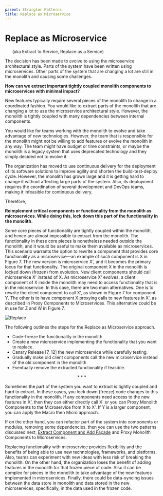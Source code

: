 ```yaml
---
parent: Strangler Patterns
title: Replace as Microservice
---
```

# Replace as Microservice
&nbsp;&nbsp;&nbsp;&nbsp;&nbsp;&nbsp;(aka Extract to Service, Replace as a Service)

The decision has been made to evolve to using the microservice architectural style. Parts of the system have been written using microservices. Other parts of the system that are changing a lot are still in the monolith and causing some challenges.

**How can we extract important tightly coupled monolith components to microservices with minimal impact?**

New features typically require several pieces of the monolith to change in a coordinated fashion. You would like to extract parts of the monolith that are changing a lot to use the microservice architectural style. However, the monolith is tightly coupled with many dependencies between internal components.

You would like for teams working with the monolith to evolve and take advantage of new technologies. However, the team that is responsible for the monolith might not be willing to add features or evolve the monolith in any way. The team might have budget or time constraints, or maybe the monolith is a legacy system that uses deprecated technology and they simply decided not to evolve it.

The organization has moved to use continuous delivery for the deployment of its software solutions to improve agility and shorten the build-test-deploy cycle. However, the monolith has grown large and it is getting hard to change it without affecting large parts of the system. Also, its deployment requires the coordination of several development and DevOps teams, making it infeasible for continuous delivery. 

Therefore,

**Reimplement critical components or functionality from the monolith as microservices. While doing this, lock down this part of the functionality in the monolith.**

Some core pieces of functionality are tightly coupled within the monolith, and hence are almost impossible to extract from the monolith. The functionality in these core pieces is nonetheless needed outside the monolith, and it would be useful to make them available as microservices. This scenario warrants the option to rewrite a component that provides core functionality as a microservice—an example of such component is X in Figure 7. The new version is microservice X', and it becomes the primary locus for that functionality. The original component X in the monolith is locked down (frozen) from evolution. New client components should call microservice X' instead of X. As microservice X' evolves, a client component of X inside the monolith may need to access functionality that is in the microservice. In this case, there are two main alternatives. One is to rewrite the client component to call X', as shown in Figure 7 for component Y. The other is to have component X proxying calls to new features in X', as described in Proxy Components to Microservices. This alternative could be in use for Z and W in Figure 7. 

![Replace](../assets/ReplaceAsMicroservice.png)

The following outlines the steps for the Replace as Microservice approach.
* Code-freeze the functionality in the monolith.
* Create a new microservice implementing the functionality that you want to replace.
* Canary Release [7, 12] the new microservice while carefully testing.
* Gradually make old client components call the new microservice instead of the old component in the monolith.
* Eventually remove the extracted functionality if feasible.

<p align="center">* * *</p>

Sometimes the part of the system you want to extract is tightly coupled and hard to extract. In these cases, you lock down (freeze) code changes to this functionality in the monolith. If any components need access to the new features in X', then they can either directly call X' or you can Proxy Monolith Components to the Microservice from X to X'. If Y is a larger component, you can apply the Macro then Micro approach.

If on the other hand, you can refactor part of the system into components or modules, removing some dependencies, then you can use the two patterns discussed next, [Extract Component and Add Façade](Extract-Component-and-Add-Façade.md) and Proxy Monolith Components to Microservices.

Replacing functionality with microservice provides flexibility and the benefits of being able to use new technologies, frameworks, and platforms. Also, teams can experiment with new ideas with less risk of breaking the monolith. On the other hand, the organization loses the benefit of adding features in the monolith for that frozen piece of code. Also it can be complex for pieces in the monolith to take advantage of the new features implemented in microservices. Finally, there could be data-syncing issues between the data store in monolith and data stored in the new microservices; specifically, in the data used in the frozen code. 

